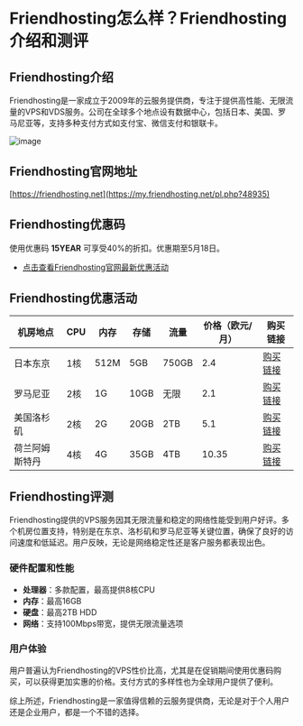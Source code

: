 # Friendhosting怎么样？Friendhosting介绍和测评

## Friendhosting介绍
Friendhosting是一家成立于2009年的云服务提供商，专注于提供高性能、无限流量的VPS和VDS服务。公司在全球多个地点设有数据中心，包括日本、美国、罗马尼亚等，支持多种支付方式如支付宝、微信支付和银联卡。

![image](https://github.com/bibbingexur/Friendhosting/assets/167723778/611e0855-23be-4c3b-917e-c19ddb01afb1)

## Friendhosting官网地址
[https://friendhosting.net](https://my.friendhosting.net/pl.php?48935)

## Friendhosting优惠码
使用优惠码 **15YEAR** 可享受40%的折扣。优惠期至5月18日。
- [点击查看Friendhosting官网最新优惠活动](https://my.friendhosting.net/pl.php?48935)

## Friendhosting优惠活动

| 机房地点 | CPU  | 内存 | 存储 | 流量   | 价格（欧元/月） | 购买链接                                        |
|----------|------|------|------|--------|-----------------|-------------------------------------------------|
| 日本东京 | 1核  | 512M | 5GB  | 750GB  | 2.4             | [购买链接](https://my.friendhosting.net/pl.php?48935)       |
| 罗马尼亚 | 2核  | 1G   | 10GB | 无限   | 2.1             | [购买链接](https://my.friendhosting.net/pl.php?48935)       |
| 美国洛杉矶 | 2核 | 2G  | 20GB | 2TB    | 5.1             | [购买链接](https://my.friendhosting.net/pl.php?48935)       |
| 荷兰阿姆斯特丹 | 4核 | 4G  | 35GB | 4TB    | 10.35           | [购买链接](https://my.friendhosting.net/pl.php?48935)       |

## Friendhosting评测
Friendhosting提供的VPS服务因其无限流量和稳定的网络性能受到用户好评。多个机房位置支持，特别是在东京、洛杉矶和罗马尼亚等关键位置，确保了良好的访问速度和低延迟。用户反映，无论是网络稳定性还是客户服务都表现出色。

### 硬件配置和性能
- **处理器**：多款配置，最高提供8核CPU
- **内存**：最高16GB
- **硬盘**：最高2TB HDD
- **网络**：支持100Mbps带宽，提供无限流量选项

### 用户体验
用户普遍认为Friendhosting的VPS性价比高，尤其是在促销期间使用优惠码购买，可以获得更加实惠的价格。支付方式的多样性也为全球用户提供了便利。

综上所述，Friendhosting是一家值得信赖的云服务提供商，无论是对于个人用户还是企业用户，都是一个不错的选择。
